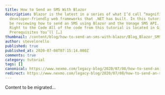 ```yaml
---
title: How to Send an SMS With Blazor
description: Blazor is the latest in a series of what I’d call “magnificent”
  developer-friendly web frameworks that .NET has built. In this tutorial, we’ll
  be reviewing how to send an SMS using Blazor and the Vonage SMS API. Jump
  Right to the Code All of the code from this tutorial is located in GitHub.
  Prerequisites You’ll […]
thumbnail: /content/blog/how-to-send-an-sms-with-blazor/Blog_Blazor_SMS_1200x600.png
author: stevelorello
published: true
published_at: 2020-07-08T07:15:14.000Z
comments: true
category: tutorial
tags: []
canonical: https://www.nexmo.com/legacy-blog/2020/07/08/how-to-send-an-sms-with-blazor
redirect: https://www.nexmo.com/legacy-blog/2020/07/08/how-to-send-an-sms-with-blazor
---
```


Content to be migrated...
